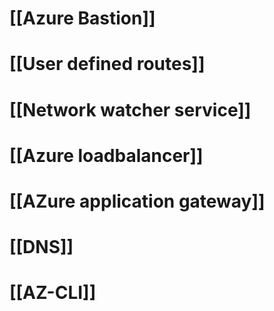 # [[Azure Bastion]]

# [[User defined routes]]

# [[Network watcher service]]

# [[Azure loadbalancer]]

# [[AZure application gateway]]


# [[DNS]]

# [[AZ-CLI]]

